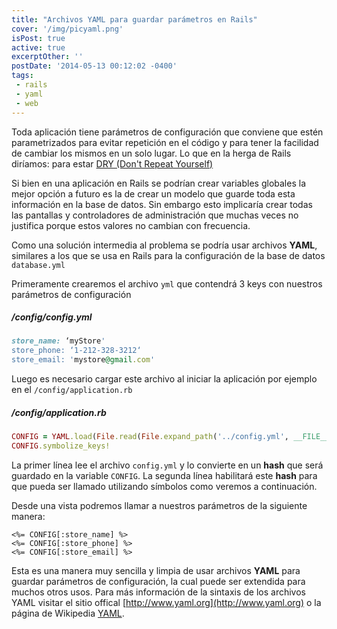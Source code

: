 ```yaml
---
title: "Archivos YAML para guardar parámetros en Rails"
cover: '/img/picyaml.png'
isPost: true
active: true
excerptOther: ''
postDate: '2014-05-13 00:12:02 -0400'
tags:
 - rails
 - yaml
 - web
---
```


Toda aplicación tiene parámetros de configuración que conviene que estén parametrizados para evitar repetición en el código y para tener la facilidad de cambiar los mismos en un solo lugar. Lo que en la herga de Rails diríamos: para estar [DRY (Don't Repeat Yourself)](http://en.wikipedia.org/wiki/Don't_repeat_yourself)

Si bien en una aplicación en Rails se podrían crear variables globales la mejor opción a futuro es la de crear un modelo que guarde toda esta información en la base de datos. Sin embargo esto implicaría crear todas las pantallas y controladores de administración que muchas veces no justifica porque estos valores no cambian con frecuencia.

Como una solución intermedia al problema se podría usar archivos **YAML**, similares a los que se usa en Rails para la configuración de la base de datos `database.yml`

Primeramente crearemos el archivo `yml` que contendrá 3 keys con nuestros parámetros de configuración

##### /config/config.yml

``` ruby
store_name: ‘myStore'
store_phone: ‘1-212-328-3212‘
store_email: 'mystore@gmail.com'
```

Luego es necesario cargar este archivo al iniciar la aplicación por ejemplo en el `/config/application.rb`

##### /config/application.rb

``` ruby
CONFIG = YAML.load(File.read(File.expand_path('../config.yml', __FILE__)))
CONFIG.symbolize_keys!
```

La primer línea lee el archivo `config.yml` y lo convierte en un **hash** que será guardado en la variable `CONFIG`. La segunda línea habilitará este **hash** para que pueda ser llamado utilizando símbolos como veremos a continuación.

Desde una vista podremos llamar a nuestros parámetros de la siguiente manera: 

``` erb
<%= CONFIG[:store_name] %>
<%= CONFIG[:store_phone] %>
<%= CONFIG[:store_email] %>
```

Esta es una manera muy sencilla y limpia de usar archivos **YAML** para guardar parámetros de configuración, la cual puede ser extendida para muchos otros usos. Para más información de la sintaxis de los archivos YAML visitar el sitio offical [http://www.yaml.org](http://www.yaml.org) o la página de Wikipedia [YAML](http://en.wikipedia.org/wiki/YAML).